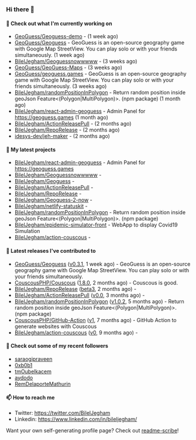 ### Hi there 👋

#### 👷 Check out what I'm currently working on

- [GeoGuess/Geoguess-demo](https://github.com/GeoGuess/Geoguess-demo) -  (1 week ago)
- [GeoGuess/Geoguess](https://github.com/GeoGuess/Geoguess) - GeoGuess is an open-source geography game with Google Map StreetView. You can play solo or with your friends simultaneously. (1 week ago)
- [BilelJegham/Geoguessnowwwww](https://github.com/BilelJegham/Geoguessnowwwww) -  (3 weeks ago)
- [GeoGuess/GeoGuess-Maps](https://github.com/GeoGuess/GeoGuess-Maps) -  (3 weeks ago)
- [GeoGuess/geoguess.games](https://github.com/GeoGuess/geoguess.games) - GeoGuess is an open-source geography game with Google Map StreetView. You can play solo or with your friends simultaneously. (3 weeks ago)
- [BilelJegham/randomPositionInPolygon](https://github.com/BilelJegham/randomPositionInPolygon) - Return random position inside geoJson Feature&lt;(Polygon|MultiPolygon)&gt;. (npm package)  (1 month ago)
- [BilelJegham/react-admin-geoguess](https://github.com/BilelJegham/react-admin-geoguess) - Admin Panel for https://geoguess.games (1 month ago)
- [BilelJegham/ActionReleasePull](https://github.com/BilelJegham/ActionReleasePull) -  (2 months ago)
- [BilelJegham/RepoRelease](https://github.com/BilelJegham/RepoRelease) -  (2 months ago)
- [idesys-dev/jeh-maker](https://github.com/idesys-dev/jeh-maker) -  (2 months ago)

#### 🌱 My latest projects

- [BilelJegham/react-admin-geoguess](https://github.com/BilelJegham/react-admin-geoguess) - Admin Panel for https://geoguess.games
- [BilelJegham/Geoguessnowwwww](https://github.com/BilelJegham/Geoguessnowwwww) - 
- [BilelJegham/Geoguess](https://github.com/BilelJegham/Geoguess) - 
- [BilelJegham/ActionReleasePull](https://github.com/BilelJegham/ActionReleasePull) - 
- [BilelJegham/RepoRelease](https://github.com/BilelJegham/RepoRelease) - 
- [BilelJegham/Geoguess-2-now](https://github.com/BilelJegham/Geoguess-2-now) - 
- [BilelJegham/netlify-statuskit](https://github.com/BilelJegham/netlify-statuskit) - 
- [BilelJegham/randomPositionInPolygon](https://github.com/BilelJegham/randomPositionInPolygon) - Return random position inside geoJson Feature&lt;(Polygon|MultiPolygon)&gt;. (npm package) 
- [BilelJegham/epidemic-simulator-front](https://github.com/BilelJegham/epidemic-simulator-front) - WebApp to display Covid19 Simulation
- [BilelJegham/action-couscous](https://github.com/BilelJegham/action-couscous) - 

#### 🔭 Latest releases I've contributed to

- [GeoGuess/Geoguess](https://github.com/GeoGuess/Geoguess) ([v0.3.1](https://github.com/GeoGuess/Geoguess/releases/tag/v0.3.1), 1 week ago) - GeoGuess is an open-source geography game with Google Map StreetView. You can play solo or with your friends simultaneously.
- [CouscousPHP/Couscous](https://github.com/CouscousPHP/Couscous) ([1.8.0](https://github.com/CouscousPHP/Couscous/releases/tag/1.8.0), 2 months ago) - Couscous is good.
- [BilelJegham/RepoRelease](https://github.com/BilelJegham/RepoRelease) ([beta3](https://github.com/BilelJegham/RepoRelease/releases/tag/beta3), 2 months ago) - 
- [BilelJegham/ActionReleasePull](https://github.com/BilelJegham/ActionReleasePull) ([v0.0](https://github.com/BilelJegham/ActionReleasePull/releases/tag/v0.0), 3 months ago) - 
- [BilelJegham/randomPositionInPolygon](https://github.com/BilelJegham/randomPositionInPolygon) ([v1.0.2](https://github.com/BilelJegham/randomPositionInPolygon/releases/tag/v1.0.2), 5 months ago) - Return random position inside geoJson Feature&lt;(Polygon|MultiPolygon)&gt;. (npm package) 
- [CouscousPHP/GitHub-Action](https://github.com/CouscousPHP/GitHub-Action) ([v1](https://github.com/CouscousPHP/GitHub-Action/releases/tag/v1), 7 months ago) - GitHub Action to generate websites with Couscous
- [BilelJegham/action-couscous](https://github.com/BilelJegham/action-couscous) ([v0](https://github.com/BilelJegham/action-couscous/releases/tag/v0), 9 months ago) - 


#### 👯 Check out some of my recent followers

- [saraogipraveen](https://github.com/saraogipraveen)
- [0xb0b1](https://github.com/0xb0b1)
- [tmOubelkacem](https://github.com/tmOubelkacem)
- [aydodo](https://github.com/aydodo)
- [RemDelaporteMathurin](https://github.com/RemDelaporteMathurin)


#### 📫 How to reach me

- Twitter: https://twitter.com/BilelJegham
- Linkedin: https://www.linkedin.com/in/bileljegham/

Want your own self-generating profile page? Check out [readme-scribe](https://github.com/muesli/readme-scribe)!
